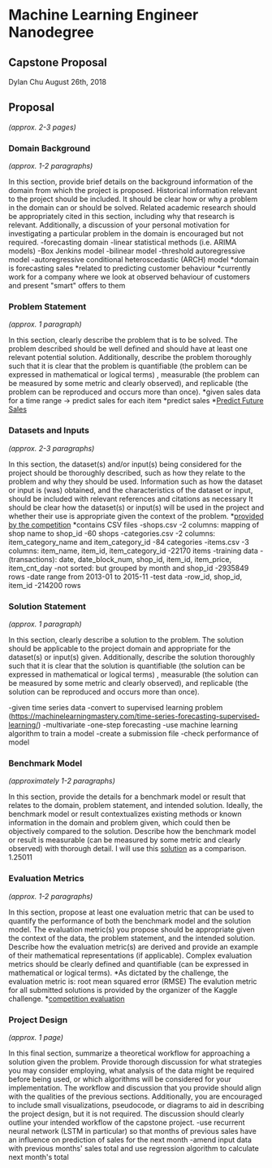 # Machine Learning Engineer Nanodegree
## Capstone Proposal
Dylan Chu
August 26th, 2018

## Proposal
_(approx. 2-3 pages)_

### Domain Background
_(approx. 1-2 paragraphs)_

In this section, provide brief details on the background information of the domain from which the project is proposed. Historical information relevant to the project should be included. It should be clear how or why a problem in the domain can or should be solved. Related academic research should be appropriately cited in this section, including why that research is relevant. Additionally, a discussion of your personal motivation for investigating a particular problem in the domain is encouraged but not required.
-forecasting domain
	-linear statistical methods (i.e. ARIMA models)
	-Box Jenkins model
	-bilinear model
	-threshold autoregressive model
	-autoregressive conditional heteroscedastic (ARCH) model 
*domain is forecasting sales
*related to predicting customer behaviour
*currently work for a company where we look at observed behaviour of customers and present "smart" offers to them

### Problem Statement
_(approx. 1 paragraph)_

In this section, clearly describe the problem that is to be solved. The problem described should be well defined and should have at least one relevant potential solution. Additionally, describe the problem thoroughly such that it is clear that the problem is quantifiable (the problem can be expressed in mathematical or logical terms) , measurable (the problem can be measured by some metric and clearly observed), and replicable (the problem can be reproduced and occurs more than once).
*given sales data for a time range -> predict sales for each item
*predict sales
*[Predict Future Sales](https://www.kaggle.com/c/competitive-data-science-predict-future-sales)

### Datasets and Inputs
_(approx. 2-3 paragraphs)_

In this section, the dataset(s) and/or input(s) being considered for the project should be thoroughly described, such as how they relate to the problem and why they should be used. Information such as how the dataset or input is (was) obtained, and the characteristics of the dataset or input, should be included with relevant references and citations as necessary It should be clear how the dataset(s) or input(s) will be used in the project and whether their use is appropriate given the context of the problem.
*[provided by the competition](https://www.kaggle.com/c/competitive-data-science-predict-future-sales/data)
*contains CSV files
	-shops.csv
		-2 columns: mapping of shop name to shop_id
		-60 shops
	-categories.csv
		-2 columns: item_category_name and item_category_id
		-84 categories
	-items.csv
		-3 columns: item_name, item_id, item_category_id
		-22170 items
	-training data
		-(transactions): date, date_block_num, shop_id, item_id, item_price, item_cnt_day
		-not sorted: but grouped by month and shop_id
		-2935849 rows
		-date range from 2013-01 to 2015-11
	-test data
		-row_id, shop_id, item_id
		-214200 rows

### Solution Statement
_(approx. 1 paragraph)_

In this section, clearly describe a solution to the problem. The solution should be applicable to the project domain and appropriate for the dataset(s) or input(s) given. Additionally, describe the solution thoroughly such that it is clear that the solution is quantifiable (the solution can be expressed in mathematical or logical terms) , measurable (the solution can be measured by some metric and clearly observed), and replicable (the solution can be reproduced and occurs more than once).

-given time series data
-convert to supervised learning problem (https://machinelearningmastery.com/time-series-forecasting-supervised-learning/)
	-multivariate
	-one-step forecasting
-use machine learning algorithm to train a model
-create a submission file
-check performance of model


### Benchmark Model
_(approximately 1-2 paragraphs)_

In this section, provide the details for a benchmark model or result that relates to the domain, problem statement, and intended solution. Ideally, the benchmark model or result contextualizes existing methods or known information in the domain and problem given, which could then be objectively compared to the solution. Describe how the benchmark model or result is measurable (can be measured by some metric and clearly observed) with thorough detail.
I will use this [solution](https://www.kaggle.com/minhtriet/a-beginner-guide-for-sale-data-prediction) as a comparison.
1.25011

### Evaluation Metrics
_(approx. 1-2 paragraphs)_

In this section, propose at least one evaluation metric that can be used to quantify the performance of both the benchmark model and the solution model. The evaluation metric(s) you propose should be appropriate given the context of the data, the problem statement, and the intended solution. Describe how the evaluation metric(s) are derived and provide an example of their mathematical representations (if applicable). Complex evaluation metrics should be clearly defined and quantifiable (can be expressed in mathematical or logical terms).
*As dictated by the challenge, the evaluation metric is: root mean squared error (RMSE)
The evalution metric for all submitted solutions is provided by the organizer of the Kaggle challenge.
*[competition evaluation](https://www.kaggle.com/c/competitive-data-science-predict-future-sales#evaluation)

### Project Design
_(approx. 1 page)_

In this final section, summarize a theoretical workflow for approaching a solution given the problem. Provide thorough discussion for what strategies you may consider employing, what analysis of the data might be required before being used, or which algorithms will be considered for your implementation. The workflow and discussion that you provide should align with the qualities of the previous sections. Additionally, you are encouraged to include small visualizations, pseudocode, or diagrams to aid in describing the project design, but it is not required. The discussion should clearly outline your intended workflow of the capstone project.
-use recurrent neural network (LSTM in particular) so that months of previous sales have an influence on prediction of sales for the next month
-amend input data with previous months' sales total and use regression algorithm to calculate next month's total


